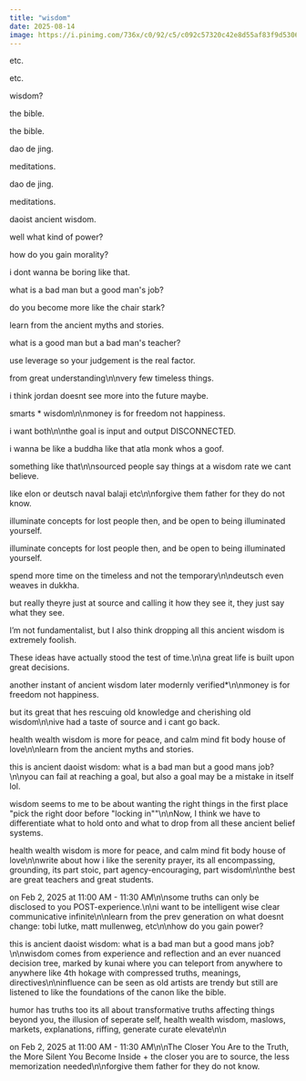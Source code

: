 ```yaml
---
title: "wisdom"
date: 2025-08-14
image: https://i.pinimg.com/736x/c0/92/c5/c092c57320c42e8d55af83f9d5306314.jpg
---
```


etc.

etc.

wisdom?

the bible.

the bible.

dao de jing.

meditations.

dao de jing.

meditations.

daoist ancient wisdom.

well what kind of power?

how do you gain morality?

i dont wanna be boring like that.

what is a bad man but a good man's job?

do you become more like the chair stark?

learn from the ancient myths and stories.

what is a good man but a bad man's teacher?

use leverage so your judgement is the real factor.

from great understanding\n\nvery few timeless things.

i think jordan doesnt see more into the future maybe.

smarts * wisdom\n\nmoney is for freedom not happiness.

i want both\n\nthe goal is input and output DISCONNECTED.

i wanna be like a buddha like that atla monk whos a goof.

something like that\n\nsourced people say things at a wisdom rate we cant believe.

like elon or deutsch naval balaji etc\n\nforgive them father for they do not know.

illuminate concepts for lost people then, and be open to being illuminated yourself.

illuminate concepts for lost people then, and be open to being illuminated yourself.

spend more time on the timeless and not the temporary\n\ndeutsch even weaves in dukkha.

but really theyre just at source and calling it how they see it, they just say what they see.

I’m not fundamentalist, but I also think dropping all this ancient wisdom is extremely foolish.

These ideas have actually stood the test of time.\n\na great life is built upon great decisions.

another instant of ancient wisdom later modernly verified*\n\nmoney is for freedom not happiness.

but its great that hes rescuing old knowledge and cherishing old wisdom\n\nive had a taste of source and i cant go back.

health wealth wisdom is more for peace, and calm mind fit body house of love\n\nlearn from the ancient myths and stories.

this is ancient daoist wisdom: what is a bad man but a good mans job?\n\nyou can fail at reaching a goal, but also a goal may be a mistake in itself lol.

wisdom seems to me to be about wanting the right things in the first place "pick the right door before "locking in""\n\nNow, I think we have to differentiate what to hold onto and what to drop from all these ancient belief systems.

health wealth wisdom is more for peace, and calm mind fit body house of love\n\nwrite about how i like the serenity prayer, its all encompassing, grounding, its part stoic, part agency-encouraging, part wisdom\n\nthe best are great teachers and great students.

on Feb 2, 2025 at 11:00 AM - 11:30 AM\n\nsome truths can only be disclosed to you POST-experience.\n\ni want to be intelligent wise clear communicative infinite\n\nlearn from the prev generation on what doesnt change: tobi lutke, matt mullenweg, etc\n\nhow do you gain power?

this is ancient daoist wisdom: what is a bad man but a good mans job?\n\nwisdom comes from experience and reflection and an ever nuanced decision tree, marked by kunai where you can teleport from anywhere to anywhere like 4th hokage with compressed truths, meanings, directives\n\ninfluence can be seen as old artists are trendy but still are listened to like the foundations of the canon like the bible.

humor has truths too its all about transformative truths affecting things beyond you, the illusion of seperate self, health wealth wisdom, maslows, markets, explanations, riffing, generate curate elevate\n\n

on Feb 2, 2025 at 11:00 AM - 11:30 AM\n\nThe Closer You Are to the Truth, the More Silent You Become Inside + the closer you are to source, the less memorization needed\n\nforgive them father for they do not know.
